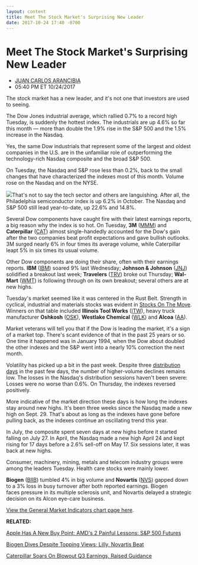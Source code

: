 ```yaml
---
layout: content
title: Meet The Stock Market's Surprising New Leader
date: 2017-10-24 17:40 -0700
---
```



Meet The Stock Market's Surprising New Leader
==============================================




* [JUAN CARLOS ARANCIBIA](https://www.investors.com/author/arancibiaj/ "Posts by JUAN CARLOS ARANCIBIA")
* 05:40 PM ET 10/24/2017




The stock market has a new leader, and it's not one that investors are used to seeing.


The Dow Jones industrial average, which rallied 0.7% to a record high Tuesday, is suddenly the hottest index. The industrials are up 4.6% so far this month — more than double the 1.9% rise in the S&P 500 and the 1.5% increase in the Nasdaq.




Yes, the same Dow industrials that represent some of the largest and oldest companies in the U.S. are in the unfamiliar role of outperforming the technology-rich Nasdaq composite and the broad S&P 500.


On Tuesday, the Nasdaq and S&P rose less than 0.2%, back to the small changes that have characterized the indexes most of this month. Volume rose on the Nasdaq and on the NYSE.


![](https://www.investors.com/wp-content/uploads/2017/10/MP102417.png)That's not to say the tech sector and others are languishing. After all, the Philadelphia semiconductor index is up 6.2% in October. The Nasdaq and S&P 500 still lead year-to-date, up 22.6% and 14.8%.


Several Dow components have caught fire with their latest earnings reports, a big reason why the index is so hot. On Tuesday, **3M** ([MMM](https://research.investors.com/quote.aspx?symbol=MMM)) and **Caterpillar** ([CAT](https://research.investors.com/quote.aspx?symbol=CAT)) almost single-handedly accounted for the Dow's gain after the two companies beat profit expectations and gave bullish outlooks. 3M surged nearly 6% in four times its average volume, while Caterpillar leapt 5% in six times its usual volume.


Other Dow components are doing their share, often with their earnings reports. **IBM** ([IBM](https://research.investors.com/quote.aspx?symbol=IBM)) soared 9% last Wednesday; **Johnson & Johnson** ([JNJ](https://research.investors.com/quote.aspx?symbol=JNJ)) solidified a breakout last week; **Travelers** ([TRV](https://research.investors.com/quote.aspx?symbol=TRV)) broke out Thursday; **Wal-Mart** ([WMT](https://research.investors.com/quote.aspx?symbol=WMT)) is following through on its own breakout; several others are at new highs.


Tuesday's market seemed like it was centered in the Rust Belt. Strength in cyclical, industrial and materials stocks was evident in [Stocks On The Move](http://research.investors.com/stocksonthemove.aspx?nav=ResearchSOTM). Winners on that table included **Illinois Tool Works** ([ITW](https://research.investors.com/quote.aspx?symbol=ITW)), heavy truck manufacturer **Oshkosh** ([OSK](https://research.investors.com/quote.aspx?symbol=OSK)), **Westlake Chemical** ([WLK](https://research.investors.com/quote.aspx?symbol=WLK)) and **Alcoa** ([AA](https://research.investors.com/quote.aspx?symbol=AA)).


Market veterans will tell you that if the Dow is leading the market, it's a sign of a market top. There's scant evidence of that in the past 25 years or so. One time it happened was in January 1994, when the Dow about doubled the other indexes and the S&P went into a nearly 10% correction the next month.


Volatility has picked up a bit in the past week. Despite three [distribution days](https://www.investors.com/ibd-university/market-timing/market-tops/) in the past few days, the number of higher-volume declines remains low. The losses in the Nasdaq's distribution sessions haven't been severe: Losses were no worse than 0.6%. On Thursday, the indexes reversed positively.


More indicative of the market direction these days is how long the indexes stay around new highs. It's been three weeks since the Nasdaq made a new high on Sept. 29. That's about as long as the indexes have gone before pulling back, as the indexes continue an oscillating trend this year.


In July, the composite spent seven days at new highs before it started falling on July 27. In April, the Nasdaq made a new high April 24 and kept rising for 17 days before a 2.6% sell-off on May 17. Six sessions later, it was back at new highs.


Consumer, machinery, mining, metals and telecom industry groups were among the leaders Tuesday. Health care stocks were mainly lower.


**Biogen** ([BIIB](https://research.investors.com/quote.aspx?symbol=BIIB)) tumbled 4% in big volume and **Novartis** ([NVS](https://research.investors.com/quote.aspx?symbol=NVS)) gapped down to a 3% loss in busy turnover after both reported earnings. Biogen faces pressure in its multiple sclerosis unit, and Novartis delayed a strategic decision on its Alcon eye-care business.


[View the General Market Indicators chart page here](https://www.investors.com/wp-content/uploads/2017/10/IBD2410152506GMI.pdf).


 **RELATED:**


[Apple Has A New Buy Point; AMD's 2 Painful Lessons: S&P 500 Futures](https://www.investors.com/market-trend/stock-market-today/apple-has-a-new-buy-point-2-key-investing-lessons-sp-500-futures/)


[Biogen Dives Despite Topping Views; Lilly, Novartis Beat](https://www.investors.com/news/technology/eli-lilly-tops-views-novartis-beats-but-delays-alcon-move-biogen-on-tap/?src=A00220&yptr=yahoo)


[Caterpillar Soars On Blowout Q3 Earnings, Raised Guidance](https://www.investors.com/news/caterpillar-soars-on-blowout-q3-earnings-raised-guidance/)




